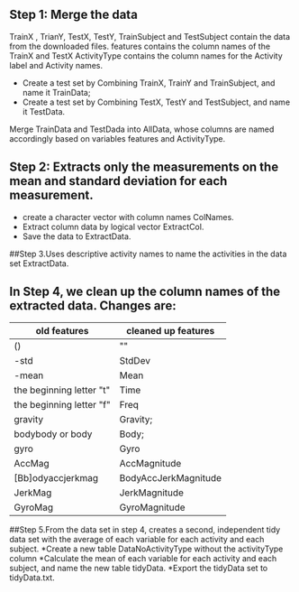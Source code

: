 ## Step 1: Merge the data
TrainX ,  TrianY,  TestX,  TestY,  TrainSubject  and  TestSubject contain the data from the downloaded files.
features contains the column names of the TrainX and TestX
ActivityType contains the column names for the Activity label and Activity names.

* Create a test set by Combining TrainX, TrainY and TrainSubject, and name it TrainData;
* Create a test set by Combining TestX, TestY and TestSubject, and name it TestData.

Merge TrainData and TestDada into AllData, whose columns are named accordingly based on variables features and ActivityType.
## Step 2: Extracts only the measurements on the mean and standard deviation for each measurement. 

* create a character vector with column names ColNames.
* Extract column data by logical vector ExtractCol.
* Save the data to ExtractData.

##Step 3.Uses descriptive activity names to name the activities in the data set ExtractData.

## In Step 4, we clean up the column names of the extracted data. Changes are:

old features | cleaned up features
------------ | -------------
() | ""
 -std | StdDev
-mean | Mean
the beginning letter "t" | Time
the beginning letter "f" | Freq
gravity | Gravity;
bodybody or body | Body;
gyro | Gyro
AccMag | AccMagnitude
[Bb]odyaccjerkmag | BodyAccJerkMagnitude
JerkMag | JerkMagnitude
GyroMag | GyroMagnitude

##Step 5.From the data set in step 4, creates a second, independent tidy data set with the average of each variable for each activity and each subject.
*Create a new table DataNoActivityType without the activityType column 
*Calculate the mean of each variable for each activity and each subject, and name the new table tidyData.
*Export the tidyData set to tidyData.txt.

